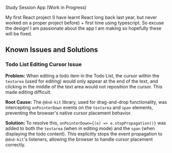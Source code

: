 Study Session App (Work in Progress)

My first React project (I have learnt React long back last year, but never worked on a proper project before) + first time using typescript. So excuse the design! I am passionate about the app I am making so hopefully these will be fixed.

## Known Issues and Solutions

### Todo List Editing Cursor Issue

**Problem:**
When editing a todo item in the Todo List, the cursor within the `textarea` (used for editing) would only appear at the end of the text, and clicking in the middle of the text area would not reposition the cursor. This made editing difficult.

**Root Cause:**
The `@dnd-kit` library, used for drag-and-drop functionality, was intercepting `onPointerDown` events on the `textarea` and `span` elements, preventing the browser's native cursor placement behavior.

**Solution:**
To resolve this, `onPointerDown={(e) => e.stopPropagation()}` was added to both the `textarea` (when in editing mode) and the `span` (when displaying the todo content). This explicitly stops the event propagation to `@dnd-kit`'s listeners, allowing the browser to handle cursor placement correctly.